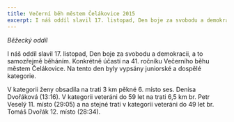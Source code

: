 ```yaml
---
title: Večerní běh městem Čelákovice 2015 
excerpt: I náš oddíl slavil 17. listopad, Den boje za svobodu a demokracii, a to samozřejmě běháním.
---
```


_Běžecký oddíl_

I náš oddíl slavil 17. listopad, Den boje za svobodu a demokracii, a to samozřejmě běháním. Konkrétně účastí na 41. ročníku Večerního běhu městem Čelákovice. Na tento den byly vypsány juniorské a dospělé kategorie.

V kategorii ženy obsadila na trati 3 km pěkné 6. místo ses. Denisa Dvořáková (13:16). V kategorii veteráni do 59 let na trati 6,5 km br. Petr Veselý 11. místo (29:05) a na stejné trati v kategorii veteráni do 49 let br. Tomáš Dvořák 12. místo (28:34).

